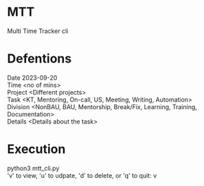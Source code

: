 # MTT
Multi Time Tracker cli

# Defentions
Date 2023-09-20	\
Time \<no of mins\> \
Project	\<Different projects\> \
Task  \<KT, Mentoring, On-call, US, Meeting, Writing, Automation\> \
Division \<NonBAU, BAU, Mentorship, Break/Fix, Learning, Training, Documentation\> \
Details \<Details about the task\> 

# Execution
python3 mtt_cli.py \
'v' to view, 'u' to udpate, 'd' to delete, or 'q' to quit: v
